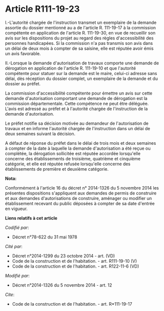 # Article R111-19-23

I.-L'autorité chargée de l'instruction transmet un exemplaire de la demande assortie du dossier mentionné au a de l'article
R. 111-19-17 à la commission compétente en application de l'article R. 111-19-30, en vue de recueillir son avis sur les
dispositions du projet au regard des règles d'accessibilité des personnes handicapées. Si la commission n'a pas transmis son
avis dans un délai de deux mois à compter de sa saisine, elle est réputée avoir émis un avis favorable. 

II.-Lorsque la demande d'autorisation de travaux comporte une demande de dérogation en application de l'article R. 111-19-10
et que l'autorité compétente pour statuer sur la demande est le maire, celui-ci adresse sans délai, dès réception du dossier
complet, un exemplaire de la demande et du dossier au préfet. 

La commission d'accessibilité compétente pour émettre un avis sur cette demande d'autorisation comportant une demande de
dérogation est la commission départementale. Cette compétence ne peut être déléguée. L'avis est adressé au préfet et à
l'autorité chargée de l'instruction de la demande d'autorisation. 

Le préfet notifie sa décision motivée au demandeur de l'autorisation de travaux et en informe l'autorité chargée de
l'instruction dans un délai de deux semaines suivant la décision. 

A défaut de réponse du préfet dans le délai de trois mois et deux semaines à compter de la date à laquelle la demande
d'autorisation a été reçue ou complétée, la dérogation sollicitée est réputée accordée lorsqu'elle concerne des
établissements de troisième, quatrième et cinquième catégorie, et elle est réputée refusée lorsqu'elle concerne des
établissements de première et deuxième catégorie.

**Nota:**

Conformément à l'article 16 du décret n° 2014-1326 du 5 novembre 2014 les présentes dispositions s'appliquent aux demandes de
permis de construire et aux demandes d'autorisations de construire, aménager ou modifier un établissement recevant du public
déposées à compter de sa date d'entrée en vigueur.

**Liens relatifs à cet article**

_Codifié par_:

  - Décret n°78-622 du 31 mai 1978

_Cité par_:

  - Décret n°2014-1299 du 23 octobre 2014 - art. (VD)
  - Code de la construction et de l'habitation. - art. R111-19-10 (V)
  - Code de la construction et de l'habitation. - art. R122-11-6 (VD)

_Modifié par_:

  - Décret n°2014-1326 du 5 novembre 2014 - art. 12

_Cite_:

  - Code de la construction et de l'habitation. - art. R*111-19-17
